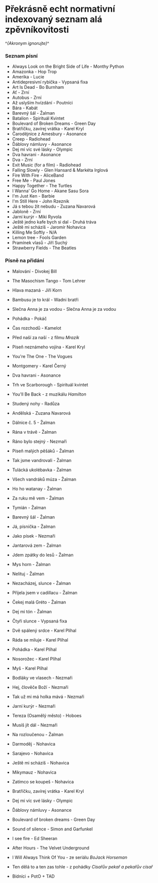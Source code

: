# Překrásně echt normativní indexovaný seznam alá zpěvníkovitosti 
^*(Akronym ignorujte)*^

### Seznam písní

- Always Look on the Bright Side of Life - Monthy Python
- Amazonka - Hop Trop
- Amerika - Lucie
- Antidepresivní rybička - Vypsaná fixa
- Art Is Dead - Bo Burnham
- Ať - Zrní
- Autobus - Zrní
- Až uslyším hvízdání - Poutníci
- Bára - Kabát
- Barevný šál - Žalman
- Batalion - Spirituál Kvintet
- Boulevard of Broken Dreams - Green Day
- Bratříčku, zavírej vrátka - Karel Kryl
- Čarodějnice z Amesbury - Asonance
- Creep - Radiohead
- Ďáblovy námluvy - Asonance
- Dej mi víc své lásky - Olympic
- Dva havrani - Asonance
- Dva - Zrní
- Exit Music (for a film) - Radiohead
- Falling Slowly - Glen Hansard & Markéta Irglová
- Fire With Fire - AliceBand
- Free Me - Paul Jones
- Happy Together - The Turtles
- I Wanna' Go Home - Akane Sasu Sora
- I'm Just Ken - Barbie
- I'm Still Here - John Rzeznik
- Já s tebou žít nebudu - Zuzana Navarová
- Jabloně - Zrní
- Jarní kurýr - Miki Ryvola
- Ještě jedno kafe bych si dal - Druhá tráva
- Ještě mi scházíš - Jaromír Nohavica
- Killing Me Softly - N/A
- Lemon tree - Fools Garden
- Pramínek vlasů - Jiří Suchý
- Strawberry Fields - The Beatles

### Písně na přidání
- Malování - Divokej Bill
- The Masochism Tango - Tom Lehrer
- Hlava mazaná - Jiří Korn
- Bambusu je to král - Wadni bratři
- Slečna Anna je za vodou - Slečna Anna je za vodou
- Pohádka - Pokáč
- Čas rozchodů - Kamelot
- Před naší za naší - z filmu *Mrazík*
- Píseň neznámeho vojína - Karel Kryl
- You're The One - The Vogues
- Montgomery - Karel Černý
- Dva havrani - Asonance
- Trh ve Scarborough - Spirituál kvintet
- You'll Be Back - z muzikálu *Hamilton*
- Studený nohy - Radůza
- Andělská - Zuzana Navarová
- Dálnice č. 5 - Žalman
- Rána v trávě - Žalman
- Ráno bylo stejný - Nezmaři
- Píseň malých pěšáků - Žalman
- Tak jsme vandrovali - Žalman
- Tulácká ukolébavka - Žalman
- Všech vandráků múza - Žalman
- Ho ho watanay - Žalman
- Za ruku mě vem - Žalman
- Tymián - Žalman
- Barevný šál - Žalman
- Já, písnička - Žalman
- Jako písek - Nezmaři
- Jantarová zem - Žalman
- Jdem zpátky do lesů - Žalman
- Mys horn - Žalman
- Nelituj - Žalman
- Nezacházej, slunce - Žalman
- Přijela jsem v cadillacu - Žalman
- Čekej malá Gréto - Žalman
- Dej mi tón - Žalman
- Čtyři slunce - Vypsaná fixa
- Dvě spálený srdce - Karel Plíhal
- Ráda se miluje - Karel Plíhal
- Pohádka - Karel Plíhal
- Nosorožec - Karel Plíhal
- Myš - Karel Plíhal
- Bodláky ve vlasech - Nezmaři
- Hej, člověče Boží - Nezmaři
- Tak už mi má holka mává - Nezmaři
- Jarní kurýr - Nezmaři
- Tereza (Osamělý město) - Hoboes
- Musíš jít dál - Nezmaři
- Na rozloučenou - Žalman
- Darmoděj - Nohavica
- Sarajevo - Nohavica
- Ještě mi scházíš - Nohavica
- Mikymauz - Nohavica
- Zatímco se koupeš - Nohavica
- Bratříčku, zavírej vrátka - Karel Kryl
- Dej mi víc své lásky - Olympic
- Ďáblovy námluvy - Asonance
- Boulevard of broken dreams - Green Day
- Sound of silence - Simon and Garfunkel
- I see fire - Ed Sheeran
- After Hours - The Velvet Underground
- I Will Always Think Of You - ze seriálu *BoJack Horseman*
- Ten dělá to a ten zas tohle - z pohádky *Císařův pekař a pekařův císař*


- Bídníci + PotO + TAD
